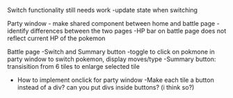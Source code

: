 Switch functionality still needs work
-update state when switching

Party window - make shared component between home and battle page
-identify differences between the two pages
-HP bar on battle page does not reflect current HP of the pokemon

Battle page
-Switch and Summary button
-toggle to click on pokmone in party window to switch pokemon, display moves/type
-Summary button: transisition from 6 tiles to enlarge selected tile

- How to implement onclick for party window
  -Make each tile a button instead of a div? can you put divs inside buttons? (i think so?)
